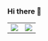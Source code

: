 ### Hi there 👋

<table>
  <tr>
    <td valign="top"><img src="https://github-readme-stats.vercel.app/api/top-langs/?username=AlexChen0625&layout=compact&show_icons=true&title_color=ffffff&icon_color=34abeb&text_color=daf7dc&bg_color=151515"/></td>
    <td valign="top"><img src="https://github-readme-stats.vercel.app/api?username=AlexChen0625&show_icons=true&title_color=ffffff&icon_color=34abeb&text_color=daf7dc&bg_color=151515"/></td>
  </tr>
</table>
